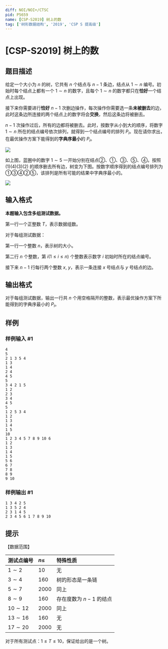 ```yaml
---
diff: NOI/NOI+/CTSC
pid: P5659
name: [CSP-S2019] 树上的数
tag: ['树形数据结构', '2019', 'CSP S 提高级']
---
```

# [CSP-S2019] 树上的数
## 题目描述

给定一个大小为 $n$ 的树，它共有 $n$ 个结点与 $n - 1$ 条边，结点从 $1 \sim n$ 编号。初始时每个结点上都有一个 $1 \sim n$ 的数字，且每个 $1 \sim n$ 的数字都只在**恰好**一个结点上出现。

接下来你需要进行**恰好** $n - 1$ 次删边操作，每次操作你需要选一条**未被删去**的边，此时这条边所连接的两个结点上的数字将会**交换**，然后这条边将被删去。

$n - 1$ 次操作过后，所有的边都将被删去。此时，按数字从小到大的顺序，将数字 $1 \sim n$ 所在的结点编号依次排列，就得到一个结点编号的排列 $P_i$。现在请你求出，在最优操作方案下能得到的**字典序最小**的 $P_i$。

![](https://cdn.luogu.com.cn/upload/image_hosting/flbxosct.png)

如上图，蓝圈中的数字 $1 \sim 5$ 一开始分别在结点②、①、③、⑤、④。按照 (1)(4)(3)(2) 的顺序删去所有边，树变为下图。按数字顺序得到的结点编号排列为①③④②⑤，该排列是所有可能的结果中字典序最小的。

![](https://cdn.luogu.com.cn/upload/image_hosting/tu338qm9.png)
## 输入格式

**本题输入包含多组测试数据。**

第一行一个正整数 $T$，表示数据组数。

对于每组测试数据：

第一行一个整数 $n$，表示树的大小。

第二行 $n$ 个整数，第 $i (1 \leq i \leq n)$ 个整数表示数字 $i$ 初始时所在的结点编号。

接下来 $n - 1$ 行每行两个整数 $x$, $y$，表示一条连接 $x$ 号结点与 $y$ 号结点的边。

## 输出格式

对于每组测试数据，输出一行共 $n$ 个用空格隔开的整数，表示最优操作方案下所能得到的字典序最小的 $P_i$。
## 样例

### 样例输入 #1
```
4
5
2 1 3 5 4
1 3
1 4
2 4
4 5
5
3 4 2 1 5
1 2
2 3
3 4
4 5
5
1 2 5 3 4
1 2
1 3
1 4
1 5
10
1 2 3 4 5 7 8 9 10 6
1 2
1 3
1 4
1 5
5 6
6 7
7 8
8 9
9 10
```
### 样例输出 #1
```
1 3 4 2 5
1 3 5 2 4
2 3 1 4 5
2 3 4 5 6 1 7 8 9 10
```
## 提示

【数据范围】

| 测试点编号 | $n \leq$ | 特殊性质 |
| :----------- | :----------- | :----------- |
| $1 \sim 2$ | 10 | 无 |
| $3 \sim 4$ | 160 | 树的形态是一条链 |
| $5 \sim 7$ | 2000 | 同上 |
| $8 \sim 9$ | 160 | 存在度数为 $n - 1$ 的结点 |
| $10 \sim 12$ | 2000 | 同上 |
| $13 \sim 16$ | 160 | 无 |
| $17 \sim 20$ | 2000 | 无 |

对于所有测试点：$1 \leq T \leq 10$，保证给出的是一个树。
